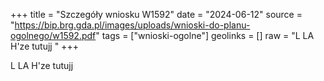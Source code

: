 +++
title = "Szczegóły wniosku W1592"
date = "2024-06-12"
source = "https://bip.brg.gda.pl/images/uploads/wnioski-do-planu-ogolnego/w1592.pdf"
tags = ["wnioski-ogolne"]
geolinks = []
raw = "L LA H'ze tutujj "
+++

L LA H'ze tutujj



